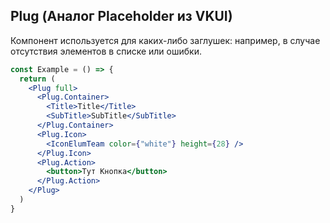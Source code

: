 
## Plug (Аналог Placeholder из VKUI)
Компонент используется для каких-либо заглушек: например, в случае отсутствия элементов в списке или ошибки.

```jsx
const Example = () => {
  return (
    <Plug full>
      <Plug.Container>
        <Title>Title</Title>
        <SubTitle>SubTitle</SubTitle>
      </Plug.Container>
      <Plug.Icon>
        <IconElumTeam color={"white"} height={28} />
      </Plug.Icon>
      <Plug.Action>
        <button>Тут Кнопка</button>
      </Plug.Action>
    </Plug>
  )
}

```